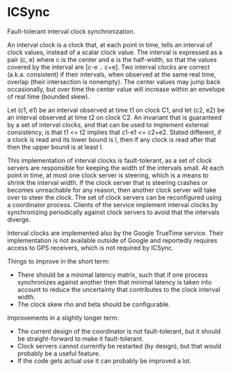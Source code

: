 # ICSync

Fault-tolerant interval clock synchronization.

An interval clock is a clock that, at each point in time, tells an interval of clock values, instead of a scalar clock value.
The interval is expressed as a pair (c, e) where c is the center and e is the half-width, so that the values covered by the interval are [c-e .. c+e].
Two interval clocks are correct (a.k.a. consistent) if their intervals, when observed at the same real time, overlap (their intersection is nonempty).
The center values may jump back occasionally, but over time the center value will increase within an envelope of real time (bounded skew).

Let (c1, e1) be an interval observed at time t1 on clock C1, and let (c2, e2) be an interval observed at time t2 on clock C2.
An invariant that is guaranteed by a set of interval clocks, and that can be used to implement external consistency, is that t1 <= t2 implies that c1-e1 <= c2+e2.
Stated different, if a clock is read and its lower bound is l, then if any clock is read after that then the upper bound is at least l.

This implementation of interval clocks is fault-tolerant, as a set of clock servers are responsible for keeping the width of the intervals small.
At each point in time, at most one clock server is steering, which is a means to shrink the interval width.
If the clock server that is steering crashes or becomes unreachable for any reason, then another clock server will take over to steer the clock.
The set of clock servers can be reconfigured using a coordinator process.
Clients of the service implement interval clocks by synchronizing periodically against clock servers to avoid that the intervals diverge.

Interval clocks are implemented also by the Google TrueTime service. Their implementation is not available outside of Google and reportedly requires access to GPS receivers, which is not required by ICSync.

Things to improve in the short term:
- There should be a minimal latency matrix, such that if one process synchronizes against another then that minimal latency is taken into account to reduce the uncertainty that contributes to the clock interval width.
- The clock skew rho and beta should be configurable.

Improvements in a slightly longer term:
- The current design of the coordinator is not fault-tolerant, but it should be straight-forward to make it fault-tolerant.
- Clock servers cannot currently be restarted (by design), but that would probably be a useful feature.
- If the code gets actual use it can probably be improved a lot.

